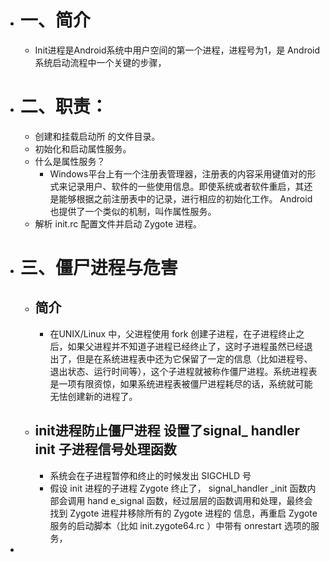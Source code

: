 - # 一、简介
	- Init进程是Android系统中用户空间的第一个进程，进程号为1，是 Android 系统启动流程中一个关键的步骤，
- # 二、职责：
	- 创建和挂载启动所 的文件目录。
	- 初始化和启动属性服务。
	- 什么是属性服务？
		- Windows平台上有一个注册表管理器，注册表的内容采用键值对的形式来记录用户、软件的一些使用信息。即使系统或者软件重启，其还是能够根据之前注册表中的记录，进行相应的初始化工作。 Android 也提供了一个类似的机制，叫作属性服务。
	- 解析 init.rc 配置文件并启动 Zygote 进程。
- # 三、僵尸进程与危害
	- ## 简介
		- 在UNIX/Linux 中，父进程使用 fork 创建子进程，在子进程终止之后，如果父进程并不知道子进程已经终止了，这时子进程虽然已经退出了，但是在系统进程表中还为它保留了一定的信息（比如进程号、退出状态、运行时间等），这个子进程就被称作僵尸进程。系统进程表是一项有限资惊，如果系统进程表被僵尸进程耗尽的话，系统就可能无怯创建新的进程了。
	- ## init进程防止僵尸进程 设置了signal_ handler init 子进程信号处理函数
		- 系统会在子进程暂停和终止的时候发出 SIGCHLD 号
		- 假设 init 进程的子进程 Zygote 终止了， signal_handler _init 函数内部会调用 hand e_signal 
		  函数，经过层层的函数调用和处理，最终会找到 Zygote 进程井移除所有的 Zygote 进程的
		  信息，再重启 Zygote 服务的启动脚本（比如 init.zygote64.rc ）中带有 onrestart 选项的服务，
-